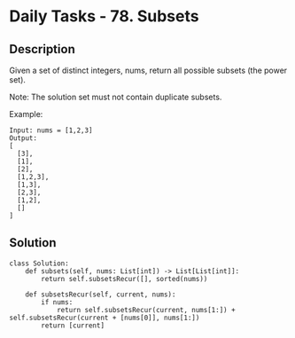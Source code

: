 # Daily Tasks - 78. Subsets

## Description

Given a set of distinct integers, nums, return all possible subsets (the power set).

Note: The solution set must not contain duplicate subsets.

Example:

```
Input: nums = [1,2,3]
Output:
[
  [3],
  [1],
  [2],
  [1,2,3],
  [1,3],
  [2,3],
  [1,2],
  []
]
```

## Solution

```
class Solution:
    def subsets(self, nums: List[int]) -> List[List[int]]:
        return self.subsetsRecur([], sorted(nums))
    
    def subsetsRecur(self, current, nums):
        if nums:
            return self.subsetsRecur(current, nums[1:]) + self.subsetsRecur(current + [nums[0]], nums[1:])
        return [current]
```
